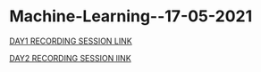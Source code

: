 # Machine-Learning--17-05-2021

[DAY1 RECORDING SESSION LINK](https://transcripts.gotomeeting.com/#/s/11e5263fbcca7c77c57e9634de49de345b37d57245510bcf5d184f41a6ac714e)

[DAY2 RECORDING SESSION lINK](https://transcripts.gotomeeting.com/#/s/585db2ed09c822ce9538273bcd16eb23d27f4046d8212819a910b3d0e9915ac3)

